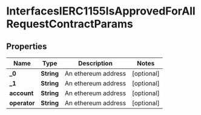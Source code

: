 

# InterfacesIERC1155IsApprovedForAllRequestContractParams


## Properties

| Name | Type | Description | Notes |
|------------ | ------------- | ------------- | -------------|
|**_0** | **String** | An ethereum address |  [optional] |
|**_1** | **String** | An ethereum address |  [optional] |
|**account** | **String** | An ethereum address |  [optional] |
|**operator** | **String** | An ethereum address |  [optional] |



